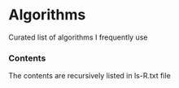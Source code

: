 # Algorithms
Curated list of algorithms I frequently use

### Contents
The contents are recursively listed in ls-R.txt file
